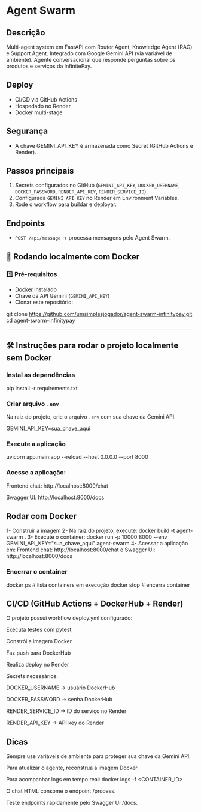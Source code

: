 # Agent Swarm

## Descrição
Multi-agent system em FastAPI com Router Agent, Knowledge Agent (RAG) e Support Agent.
Integrado com Google Gemini API (via variável de ambiente).
Agente conversacional que responde perguntas sobre os produtos e serviços da InfinitePay.

## Deploy
- CI/CD via GitHub Actions
- Hospedado no Render
- Docker multi-stage

## Segurança
- A chave GEMINI_API_KEY é armazenada como Secret (GitHub Actions e Render).

## Passos principais
1. Secrets configurados no GitHub (`GEMINI_API_KEY`, `DOCKER_USERNAME`, `DOCKER_PASSWORD`, `RENDER_API_KEY`, `RENDER_SERVICE_ID`).
2. Configurada `GEMINI_API_KEY` no Render em Environment Variables.
3. Rode o workflow para buildar e deployar.

## Endpoints
- `POST /api/message` -> processa mensagens pelo Agent Swarm.



## 🚀 Rodando localmente com Docker

### 1️⃣ Pré-requisitos

- [Docker](https://docs.docker.com/get-docker/) instalado
- Chave da API Gemini (`GEMINI_API_KEY`)
- Clonar este repositório:


git clone https://github.com/umsimplesjogador/agent-swarm-infinitypay.git
cd agent-swarm-infinitypay



---

## 🛠 Instruções para rodar o projeto localmente sem Docker

### Instal as dependências

pip install -r requirements.txt


### Criar arquivo `.env`

Na raiz do projeto, crie o arquivo `.env` com sua chave da Gemini API:

GEMINI_API_KEY=sua_chave_aqui


### Execute a aplicação

uvicorn app.main:app --reload --host 0.0.0.0 --port 8000


### Acesse a aplicação:

Frontend chat: http://localhost:8000/chat

Swagger UI: http://localhost:8000/docs


## Rodar com Docker

1- Construir a imagem
2- Na raiz do projeto, execute: docker build -t agent-swarm .
3- Execute o container: docker run -p 10000:8000 --env GEMINI_API_KEY="sua_chave_aqui" agent-swarm
4- Acessar a aplicação em: Frontend chat: http://localhost:8000/chat e Swagger UI: http://localhost:8000/docs


### Encerrar o container

docker ps          # lista containers em execução
docker stop <ID>   # encerra container


## CI/CD (GitHub Actions + DockerHub + Render)


O projeto possui workflow deploy.yml configurado:

Executa testes com pytest

Constrói a imagem Docker

Faz push para DockerHub

Realiza deploy no Render

Secrets necessários:

DOCKER_USERNAME → usuário DockerHub

DOCKER_PASSWORD → senha DockerHub

RENDER_SERVICE_ID → ID do serviço no Render

RENDER_API_KEY → API key do Render


## Dicas

Sempre use variáveis de ambiente para proteger sua chave da Gemini API.

Para atualizar o agente, reconstrua a imagem Docker.

Para acompanhar logs em tempo real: docker logs -f <CONTAINER_ID>

O chat HTML consome o endpoint /process.

Teste endpoints rapidamente pelo Swagger UI /docs.


